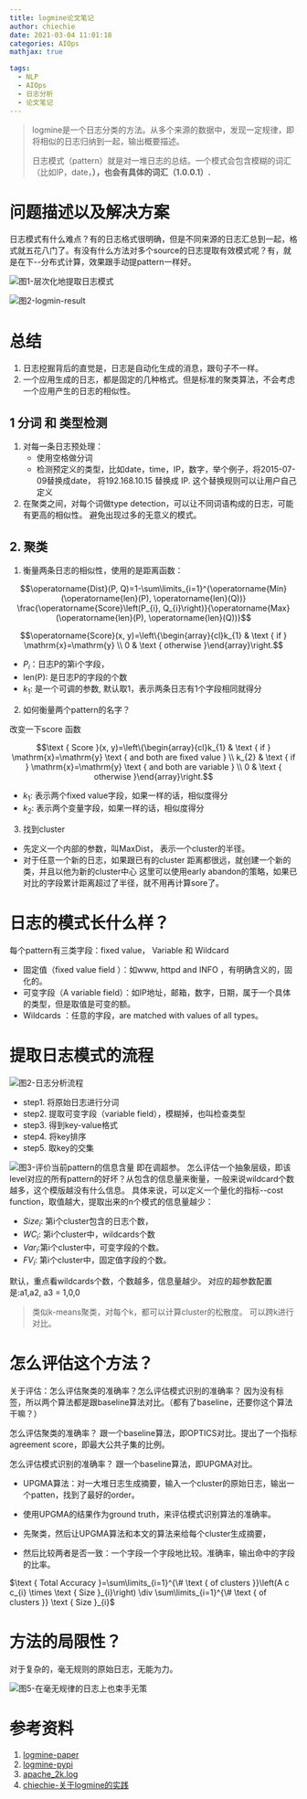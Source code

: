 ```yaml
---
title: logmine论文笔记
author: chiechie
date: 2021-03-04 11:01:18
categories: AIOps
mathjax: true

tags:
  - NLP
  - AIOps
  - 日志分析
  - 论文笔记 
---
```


>  logmine是一个日志分类的方法。从多个来源的数据中，发现一定规律，即将相似的日志归纳到一起，输出概要描述。
>  
> 日志模式（pattern）就是对一堆日志的总结。一个模式会包含模糊的词汇（比如IP，date，**），也会有具体的词汇（1.0.0.1）.**



# 问题描述以及解决方案
日志模式有什么难点？有的日志格式很明确，但是不同来源的日志汇总到一起，格式就五花八门了。有没有什么方法对多个source的日志提取有效模式呢？有，就是在下--分布式计算，效果跟手动提pattern一样好。

![图1-层次化地提取日志模式](logmine_image-20210225214320632.png)

![图2-logmin-result](logmin-result.png)

# 总结

1. 日志挖掘背后的直觉是，日志是自动化生成的消息，跟句子不一样。
2. 一个应用生成的日志，都是固定的几种格式。但是标准的聚类算法，不会考虑一个应用产生的日志的相似性。


## 1 分词 和 类型检测

1. 对每一条日志预处理：
	- 使用空格做分词
	- 检测预定义的类型，比如date，time，IP，数字，举个例子，将2015-07-09替换成date，
	将192.168.10.15 替换成 IP. 这个替换规则可以让用户自己定义
2. 在聚类之间，对每个词做type detection，可以让不同词语构成的日志，可能有更高的相似性。
避免出现过多的无意义的模式。

## 2. 聚类

1. 衡量两条日志的相似性，使用的是距离函数：

$$\operatorname{Dist}(P, Q)=1-\sum\limits_{i=1}^{\operatorname{Min}(\operatorname{len}(P), \operatorname{len}(Q))} \frac{\operatorname{Score}\left(P_{i}, Q_{i}\right)}{\operatorname{Max}(\operatorname{len}(P), \operatorname{len}(Q))}$$

$$\operatorname{Score}(x, y)=\left\{\begin{array}{cl}k_{1} & \text { if } \mathrm{x}=\mathrm{y} \\ 0 & \text { otherwise }\end{array}\right.$$

- $P_i$：日志P的第i个字段，
- len(P): 是日志P的字段的个数
- $k_1$: 是一个可调的参数, 默认取1，表示两条日志有1个字段相同就得分

2. 如何衡量两个pattern的名字？

改变一下score 函数

$$\text { Score }(x, y)=\left\{\begin{array}{cl}k_{1} & \text { if } \mathrm{x}=\mathrm{y} \text { and both are fixed value } \\ k_{2} & \text { if } \mathrm{x}=\mathrm{y} \text { and both are variable } \\ 0 & \text { otherwise }\end{array}\right.$$

- $k_1$: 表示两个fixed value字段，如果一样的话，相似度得分
- $k_2$: 表示两个变量字段，如果一样的话，相似度得分


3. 找到cluster

- 先定义一个内部的参数，叫MaxDist， 表示一个cluster的半径。
- 对于任意一个新的日志，如果跟已有的cluster 距离都很远，就创建一个新的类，并且以他为新的cluster中心 
	这里可以使用early abandon的策略，如果已对比的字段累计距离超过了半径，就不用再计算sore了。
	

# 日志的模式长什么样？

每个pattern有三类字段：fixed value， Variable 和 Wildcard

- 固定值（fixed value field ）：如www, httpd and INFO ，有明确含义的，固化的。
- 可变字段（A variable field）：如IP地址，邮箱，数字，日期，属于一个具体的类型，但是取值是可变的额。
- Wildcards ：任意的字段，are matched with values of all types。


# 提取日志模式的流程

![图2-日志分析流程](image-20210226000021042.png)

- step1. 将原始日志进行分词
- step2. 提取可变字段（variable field），模糊掉，也叫检查类型
- step3. 得到key-value格式
- step4. 将key排序
- step5. 取key的交集

![图3-评价当前pattern的信息含量](cost_function.png)
即在调超参。
怎么评估一个抽象层级，即该level对应的所有pattern的好坏？从包含的信息量来衡量，一般来说wildcard个数越多，这个模版越没有什么信息。
具体来说，可以定义一个量化的指标--cost function，取值越大，提取出来的n个模式的信息量越少：

- ${Size}_i$: 第i个cluster包含的日志个数，
- ${WC}_i$: 第i个cluster中，wildcards个数
- ${Var}_i$:第i个cluster中，可变字段的个数。
- ${FV}_i$: 第i个cluster中，固定值字段的个数。

默认，重点看wildcards个数，个数越多，信息量越少。
对应的超参数配置是:a1,a2, a3 = 1,0,0

> 类似k-means聚类，对每个k，都可以计算cluster的松散度。 可以跨k进行对比。

# 怎么评估这个方法？
关于评估：怎么评估聚类的准确率？怎么评估模式识别的准确率？
因为没有标签，所以两个算法都是跟baseline算法对比。（都有了baseline，还要你这个算法干嘛？）

怎么评估聚类的准确率？ 跟一个baseline算法，即OPTICS对比。提出了一个指标agreement score，即最大公共子集的比例。

怎么评估模式识别的准确率？ 跟一个baseline算法，即UPGMA对比。

- UPGMA算法：对一大堆日志生成摘要，输入一个cluster的原始日志，输出一个patten，找到了最好的order。
  
- 使用UPGMA的结果作为ground truth，来评估模式识别算法的准确率。
  
- 先聚类，然后让UPGMA算法和本文的算法来给每个cluster生成摘要，
  
- 然后比较两者是否一致：一个字段一个字段地比较。准确率，输出命中的字段的比率。

$\text { Total Accuracy }=\sum\limits_{i=1}^{\# \text { of clusters }}\left(A c c_{i} \times \text { Size }_{i}\right) \div \sum\limits_{i=1}^{\# \text { of clusters }} \text { Size }_{i}$


# 方法的局限性？
对于复杂的，毫无规则的原始日志，无能为力。

![图5-在毫无规律的日志上也束手无策](badcase.png)


# 参考资料
1. [logmine-paper](https://www.cs.unm.edu/~mueen/Papers/LogMine.pdf)
2. [logmine-pypi](https://pypi.org/project/logmine/)
3. [apache_2k.log](https://github.com/logpai/logparser/blob/master/logs/Apache/Apache_2k.log)
4. [chiechie-关于logmine的实践](https://github.com/chiechie/LogRobot)